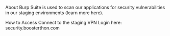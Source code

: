 About
Burp Suite is used to scan our applications for security vulnerabilities in our staging environments (learn more here).


How to Access
Connect to the staging VPN
Login here: security.boosterthon.com

